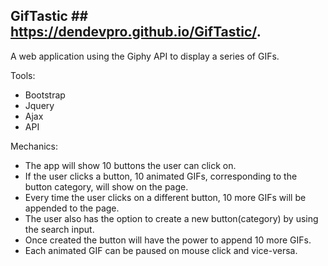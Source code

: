 ## GifTastic ## https://dendevpro.github.io/GifTastic/.

A web application using the Giphy API to display a series of GIFs.

Tools:
- Bootstrap
- Jquery
- Ajax
- API

Mechanics:
- The app will show 10 buttons the user can click on.
- If the user clicks a button, 10 animated GIFs, corresponding to the button category, will show on the page.
- Every time the user clicks on a different button, 10 more GIFs will be appended to the page.
- The user also has the option to create a new button(category) by using the search input.
- Once created the button will have the power to append 10 more GIFs.
- Each animated GIF can be paused on mouse click and vice-versa.
